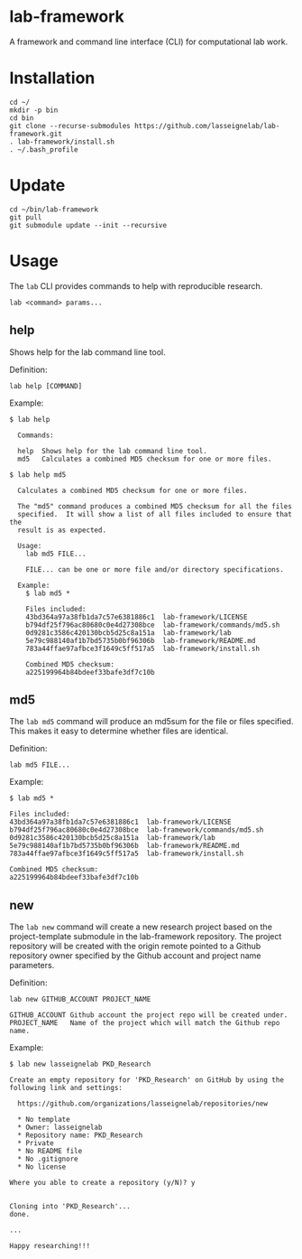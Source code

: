 # lab-framework
A framework and command line interface (CLI) for computational lab work.

# Installation
```
cd ~/
mkdir -p bin
cd bin
git clone --recurse-submodules https://github.com/lasseignelab/lab-framework.git
. lab-framework/install.sh
. ~/.bash_profile
```
# Update
```
cd ~/bin/lab-framework
git pull
git submodule update --init --recursive
```
# Usage
The `lab` CLI provides commands to help with reproducible research.
```
lab <command> params...
```

## help
Shows help for the lab command line tool.

Definition:
```
lab help [COMMAND]
```
Example:
```
$ lab help

  Commands:

  help  Shows help for the lab command line tool.
  md5   Calculates a combined MD5 checksum for one or more files.

$ lab help md5

  Calculates a combined MD5 checksum for one or more files.

  The "md5" command produces a combined MD5 checksum for all the files
  specified.  It will show a list of all files included to ensure that the
  result is as expected.

  Usage:
    lab md5 FILE...

    FILE... can be one or more file and/or directory specifications.

  Example:
    $ lab md5 *

    Files included:
    43bd364a97a38fb1da7c57e6381886c1  lab-framework/LICENSE
    b794df25f796ac80680c0e4d27308bce  lab-framework/commands/md5.sh
    0d9281c3586c420130bcb5d25c8a151a  lab-framework/lab
    5e79c988140af1b7bd5735b0bf96306b  lab-framework/README.md
    783a44ffae97afbce3f1649c5ff517a5  lab-framework/install.sh

    Combined MD5 checksum:
    a225199964b84bdeef33bafe3df7c10b
```

## md5
The `lab md5` command will produce an md5sum for the file or files specified.
This makes it easy to determine whether files are identical.

Definition:
```
lab md5 FILE...
```
Example:
```
$ lab md5 *

Files included:
43bd364a97a38fb1da7c57e6381886c1  lab-framework/LICENSE
b794df25f796ac80680c0e4d27308bce  lab-framework/commands/md5.sh
0d9281c3586c420130bcb5d25c8a151a  lab-framework/lab
5e79c988140af1b7bd5735b0bf96306b  lab-framework/README.md
783a44ffae97afbce3f1649c5ff517a5  lab-framework/install.sh

Combined MD5 checksum:
a225199964b84bdeef33bafe3df7c10b
```

## new
The `lab new` command will create a new research project based on the
project-template submodule in the lab-framework repository.  The project
repository will be created with the origin remote pointed to a Github
repository owner specified by the Github account and project name parameters.

Definition:
```
lab new GITHUB_ACCOUNT PROJECT_NAME

GITHUB_ACCOUNT Github account the project repo will be created under.
PROJECT_NAME   Name of the project which will match the Github repo name.
```
Example:
```
$ lab new lasseignelab PKD_Research

Create an empty repository for 'PKD_Research' on GitHub by using the
following link and settings:

  https://github.com/organizations/lasseignelab/repositories/new

  * No template
  * Owner: lasseignelab
  * Repository name: PKD_Research
  * Private
  * No README file
  * No .gitignore
  * No license

Where you able to create a repository (y/N)? y


Cloning into 'PKD_Research'...
done.

...

Happy researching!!!
```
